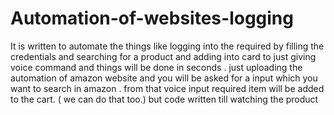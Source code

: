 # Automation-of-websites-logging
It is written to automate the things like logging into the required by filling the credentials and searching for a product and adding into card to just giving voice command and things will be done in seconds . 
just uploading the automation of amazon website and you will be asked for a input which you want to search in amazon . from that voice input required item will be added to the cart. ( we can do that too.) but code written till watching the product
